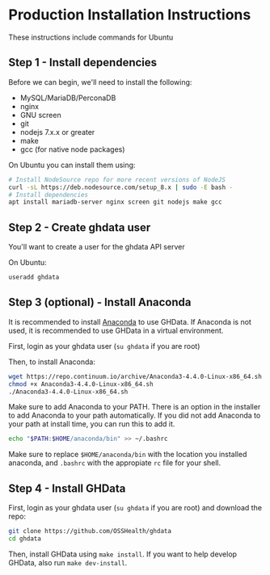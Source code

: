 # Production Installation Instructions

These instructions include commands for Ubuntu



## Step 1 - Install dependencies
Before we can begin, we'll need to install the following:
  - MySQL/MariaDB/PerconaDB
  - nginx
  - GNU screen
  - git
  - nodejs 7.x.x or greater
  - make
  - gcc (for native node packages)

  On Ubuntu you can install them using:

  ```bash
  # Install NodeSource repo for more recent versions of NodeJS
  curl -sL https://deb.nodesource.com/setup_8.x | sudo -E bash -
  # Install dependencies
  apt install mariadb-server nginx screen git nodejs make gcc
  ```



## Step 2 - Create ghdata user
You'll want to create a user for the ghdata API server

On Ubuntu:
```bash
useradd ghdata
```



## Step 3 (optional) - Install Anaconda

It is recommended to install [Anaconda](https://www.anaconda.com/download/) to use GHData. If Anaconda is not used, it is recommended to use GHData in a virtual environment. 

First, login as your ghdata user (`su ghdata` if you are root)

Then, to install Anaconda:
```bash
wget https://repo.continuum.io/archive/Anaconda3-4.4.0-Linux-x86_64.sh
chmod +x Anaconda3-4.4.0-Linux-x86_64.sh
./Anaconda3-4.4.0-Linux-x86_64.sh
```

Make sure to add Anaconda to your PATH. There is an option in the installer to add Anaconda to your path automatically. If you did not add Anaconda to your path at install time, you can run this to add it.

```bash
echo "$PATH:$HOME/anaconda/bin" >> ~/.bashrc
```

Make sure to replace `$HOME/anaconda/bin` with the location you installed anaconda, and `.bashrc` with the appropiate `rc` file for your shell.



## Step 4 - Install GHData

First, login as your ghdata user (`su ghdata` if you are root) and download the repo:
```bash
git clone https://github.com/OSSHealth/ghdata
cd ghdata
```

Then, install GHData using `make install`. If you want to help develop GHData, also run `make dev-install`.

